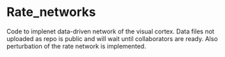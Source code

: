 # Rate_networks
Code to implenet data-driven network of the visual cortex.
Data files not uploaded as repo is public and will wait until collaborators are ready.
Also perturbation of the rate network is implemented.
